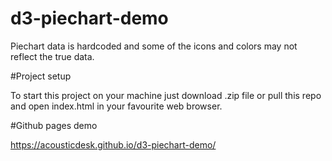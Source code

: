 # d3-piechart-demo

Piechart data is hardcoded and some of the icons and colors may not reflect the true data.

#Project setup

To start this project on your machine just download .zip file or pull this repo and open index.html in your favourite web browser.

#Github pages demo

https://acousticdesk.github.io/d3-piechart-demo/
